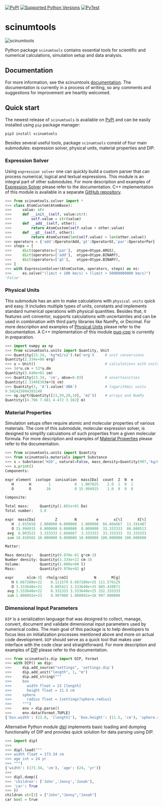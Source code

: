 [![PyPI](https://img.shields.io/pypi/v/scinumtools)](https://pypi.org/project/scinumtools)
[![Supported Python Versions](https://img.shields.io/pypi/pyversions/scinumtools)](https://pypi.org/project/scinumtools/)
[![PyTest](https://github.com/vrtulka23/scinumtools/actions/workflows/pytest.yml/badge.svg)](https://github.com/vrtulka23/scinumtools/actions/workflows/pytest.yml)

# scinumtools

![scinumtools](https://raw.githubusercontent.com/vrtulka23/scinumtools/main/docs/source/_static/snt/snt_128.png)

Python package `scinumtools` contains essential tools for scientific and numerical calculations, simulation setup and data analysis. 

## Documentation

For more information, see the scinumtools [documentation](https://vrtulka23.github.io/scinumtools/).
The documentation is currently in a process of writing, so any comments and suggestions for improvement are heartily welcomed.

## Quick start

The newest release of `scinumtools` is available on [PyPi](https://pypi.org/project/scinumtools/) and can be easily installed using `pip` package manager:

``` python
pip3 install scinumtools
```

Besides several useful tools, package `scinumtools` consist of four main submodules: expression solver, physical units, material properties and DIP.

### Expression Solver

Using `expression solver` one can quickly build a custom parser that can process numerical, logical and textual expressions. This module is an integral part of other submodules.
For more description and examples of [Expression Solver](https://vrtulka23.github.io/scinumtools/solver/index.html) please refer to the documentation. C++ implementation of this module is available in a separate [GitHub repository](https://github.com/vrtulka23/scnt-exs).

``` python
>>> from scinumtools.solver import *
>>> class AtomCustom(AtomBase):
>>>     value: str
>>>     def __init__(self, value:str):
>>>         self.value = str(value)
>>>     def __add__(self, other):
>>>         return AtomCustom(self.value + other.value)
>>>     def __gt__(self, other):
>>>         return AtomCustom(len(self.value) > len(other.value))
>>> operators = {'add':OperatorAdd,'gt':OperatorGt,'par':OperatorPar}
>>> steps = [
>>>     dict(operators=['par'],  otype=Otype.ARGS),
>>>     dict(operators=['add'],  otype=Otype.BINARY),
>>>     dict(operators=['gt'],   otype=Otype.BINARY),
>>> ]
>>> with ExpressionSolver(AtomCustom, operators, steps) as es:
>>>     es.solve("(limit + 100 km/s) > (limit + 50000000000 km/s)")
'False'
```

### Physical Units

This submodule has an aim to make calculations with `physical units` quick and easy. It includes multiple types of units, constants and implements standard numerical operations with physical quantities. Besides that, it features unit convertor, supports calculations with uncertainties and can be used in combination with third party libraries like NumPy, or Decimal.
For more description and examples of [Physical Units](https://vrtulka23.github.io/scinumtools/units/index.html) please refer to the documentation.
A C++ implementation of this module [puq-cpp](https://github.com/vrtulka23/scnt-puq) is currently in preparation.

``` python
>>> import numpy as np
>>> from scinumtools.units import Quantity, Unit
>>> Quantity(23.34, 'kg*m2/s2').to('erg')     # unit conversions
Quantity(2.334e+08 erg)
>>> u = Unit()                                # calculations with units
>>> 34*u.cm + 53*u.dm  
Quantity(5.640e+02 cm)
>>> Quantity(23.34, 'cm', abse=0.03)          # uncertainities
Quantity(2.3340(30)e+01 cm)
>>> Quantity(3, 'A').value('dBA')             # logarithmic units
9.542425094393248
>>> np.sqrt(Quantity([23,59,20,10], 'm2'))    # arrays and NumPy
Quantity([4.796 7.681 4.472 3.162] m)
```

### Material Properties

Simulation setups often require atomic and molecular properties of various materials. The core of this submodule, molecular expression solver, is designed to simplify calculations of such properties from a given molecular formula.
For more description and examples of [Material Properties](https://vrtulka23.github.io/scinumtools/materials/index.html) please refer to the documentation.

``` python
>>> from scinumtools.units import Quantity
>>> from scinumtools.materials import Substance
>>> s = Substance('H2O', natural=False, mass_density=Quantity(997,'kg/m3'), volume=Quantity(1,'l'))
>>> s.print()
Components:

expr element  isotope  ionisation  mass[Da]  count  Z  N  e
   H       H        1           0  1.007825    2.0  1  0  1
   O       O       16           0 15.994915    1.0  8  8  8

Composite:

Total mass:     Quantity(1.801e+01 Da)
Total number:   3.0

expr  mass[Da]         Z        N         e       x[%]       X[%]
   H  2.015650  2.000000 0.000000  2.000000  66.666667  11.191487
   O 15.994915  8.000000 8.000000  8.000000  33.333333  88.808513
 avg  6.003522  3.333333 2.666667  3.333333  33.333333  33.333333
 sum 18.010565 10.000000 8.000000 10.000000 100.000000 100.000000

Matter:

Mass density:   Quantity(9.970e-01 g*cm-3)
Number density: Quantity(3.334e+22 cm-3)
Volume:         Quantity(1.000e+00 l)
Mass:           Quantity(9.970e+02 g)

expr      n[cm-3]  rho[g/cm3]            N       M[g]
   H 6.667280e+22    0.111579 6.667280e+25 111.579129
   O 3.333640e+22    0.885421 3.333640e+25 885.420871
 avg 3.333640e+22    0.332333 3.333640e+25 332.333333
 sum 1.000092e+23    0.997000 1.000092e+26 997.000000
```

### Dimensional Input Parameters

`DIP` is a serialization language that was designed to collect, manage, convert, document and validate dimensional input parameters used by numerical codes. The main goal of this package is to help developers to focus less on initialization processes mentioned above and more on actual code development. `DIP` should serve as a quick tool that makes user interface with the code clear and straightforward. 
For more description and examples of [DIP](https://vrtulka23.github.io/scinumtools/dip/index.html) please refer to the documentation.

``` python
>>> from scinumtools.dip import DIP, Format
>>> with DIP() as dip:
>>>     dip.add_source("settings", 'settings.dip')
>>>     dip.add_unit("length", 1, "m")
>>>     dip.add_string("""
>>>     box
>>>       width float = 23 [length]
>>>       height float = 11.5 cm
>>>     sphere
>>>       radius float = {settings?sphere.radius}
>>>     """)
>>>     env = dip.parse()
>>>     env.data(Format.TUPLE)
{'box.width': (23.0, '[length]'), 'box.height': (11.5, 'cm'), 'sphere.radius': (34.2, 'mm')}
```

Alternative Python module [dipl](https://github.com/vrtulka23/dipl) implements basic loading and dumping functionality of DIP and provides quick solution for data parsing using DIP.

``` python
>>> import dipl
>>>
>>> dipl.load("""
>>> width float = 173.34 cm
>>> age int = 24 yr
>>> """)
{'width': (173.34, 'cm'), 'age': (24, 'yr')}
>>>
>>> dipl.dump({
>>> 'children': ['John','Jenny','Jonah'],
>>> 'car': True
>>> })
children str[3] = ["John","Jenny","Jonah"]
car bool = true
```
